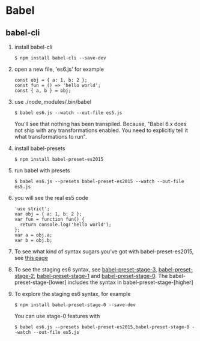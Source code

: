# Babel

## babel-cli

1. install babel-cli
	
	```
	$ npm install babel-cli --save-dev
	```
	
2. open a new file, 'es6.js' for example

	```
	const obj = { a: 1, b: 2 };
	const fun = () => 'hello world';
	const { a, b } = obj;
	```
	
3. use ./node_modules/.bin/babel
	 	
	```
	$ babel es6.js --watch --out-file es5.js
	```
	
	You'll see that nothing has been transpiled. Because, "Babel 6.x does not ship with any transformations enabled. You need to explicitly tell it what transformations to run".
4. install babel-presets
	
	```
	$ npm install babel-preset-es2015
	```
	
5. run babel with presets
	
	```
	$ babel es6.js --presets babel-preset-es2015 --watch --out-file es5.js
	```
	
6. you will see the real es5 code
	
	```
	'use strict';
	var obj = { a: 1, b: 2 };
	var fun = function fun() {
	  return console.log('hello world');
	};
	var a = obj.a;
	var b = obj.b;
	```
	
7. To see what kind of syntax sugars you've got with babel-preset-es2015, see [this page](http://babeljs.io/docs/plugins/preset-es2015/)
8. To see the staging es6 syntax, see [babel-preset-stage-3](https://babeljs.io/docs/plugins/preset-stage-3/), [babel-preset-stage-2](https://babeljs.io/docs/plugins/preset-stage-2/), [babel-preset-stage-1](https://babeljs.io/docs/plugins/preset-stage-0/) and [babel-preset-stage-0](https://babeljs.io/docs/plugins/preset-stage-0/). The babel-preset-stage-[lower] includes the syntax in babel-preset-stage-[higher]
9. To explore the staging es6 syntax, for example
	
	```
	$ npm install babel-preset-stage-0 --save-dev
	```
	
	You can use stage-0 features with
	
	```
	$ babel es6.js --presets babel-preset-es2015,babel-preset-stage-0 --watch --out-file es5.js
	```


